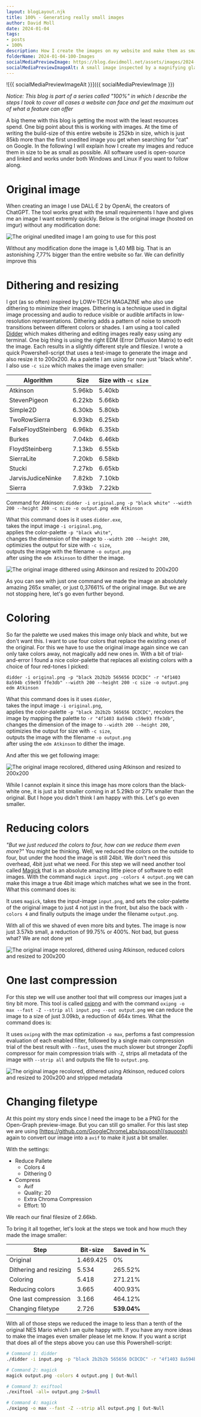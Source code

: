 ```yaml
---
layout: blogLayout.njk
title: 100% - Generating really small images
author: David Moll
date: 2024-01-04
tags: 
- posts
- 100%
description: How I create the images on my website and make them as small as possible
folderName: 2024-01-04-100-Images
socialMediaPreviewImage: https://blog.davidmoll.net/assets/images/2024-01-04-100-Images/cover.png
socialMediaPreviewImageAlt: A small image inspected by a magnifying glass
---
```


![{{ socialMediaPreviewImageAlt }}]({{ socialMediaPreviewImage }})


*Notice: This blog is part of a series called "100%" in which I describe the steps I took to cover all cases a website can face and get the maximum out of what a feature can offer*


A big theme with this blog is getting the most with the least resources spend. One big point about this is working with images. At the time of writing the build-size of this entire website is 252kb in size, which is just 85kb more than the first unedited image you get when searching for "cat" on Google. In the following I will explain how I create my images and reduce them in size to be as small as possible. All software used is open-source and linked and works under both Windows and Linux if you want to follow along.

# Original image

When creating an image I use DALL·E 2 by OpenAi, the creators of ChatGPT. The tool works great with the small requirements I have and gives me an image I want extremly quickly. Below is the original image (hosted on imgur) without any modification done:

![The original unedited image I am going to use for this post](https://i.imgur.com/9Z7r7F9.png)

Without any modification done the image is 1,40 MB big. That is an astonishing 7,77% bigger than the entire website so far. We can definitly improve this

# Dithering and resizing

I got (as so often) inspired by LOW←TECH MAGAZINE who also use dithering to minimize their images. Dithering is a technique used in digital image processing and audio to reduce visible or audible artifacts in low-resolution representations. Dithering adds a pattern of noise to smooth transitions between different colors or shades. I am using a tool called [Didder](https://github.com/makew0rld/didder) which makes dithering and editing images really easy using any terminal. One big thing is using the right EDM (Error Diffusion Matrix) to edit the image. Each results in a slightly different style and filesize. I wrote a quick Powershell-script that uses a test-image to generate the image and also resize it to 200x200. As a palette I am using for now just "black white". I also use `-c size` which makes the image even smaller:

Algorithm | Size | Size with `-c size`
---|---|---
Atkinson | 5.96kb | 5.40kb
StevenPigeon | 6.22kb | 5.66kb
Simple2D | 6.30kb | 5.80kb
TwoRowSierra | 6.93kb | 6.25kb
FalseFloydSteinberg | 6.96kb | 6.35kb
Burkes | 7.04kb | 6.46kb
FloydSteinberg | 7.13kb | 6.55kb
SierraLite | 7.20kb | 6.58kb
Stucki | 7.27kb | 6.65kb
JarvisJudiceNinke | 7.82kb | 7.10kb
Sierra | 7.93kb | 7.22kb

Command for Atkinson: `didder -i original.png -p "black white" --width 200 --height 200 -c size -o output.png edm Atkinson`

What this command does is it uses `didder.exe`,  
takes the input image `-i original.png`,  
applies the color-palette `-p "black white"`,  
changes the dimension of the image to `--width 200 --height 200`,  
optimizies the output for size with `-c size`,  
outputs the image with the filename `-o output.png`  
after using the `edm Atkinson` to dither the image.

![The original image dithered using Atkinson and resized to 200x200](https://i.imgur.com/wzH8uPE.png)

As you can see with just one command we made the image an absolutely amazing 265x smaller, or just 0,37661% of the original image. But we are not stopping here, let's go even further beyond.

# Coloring

So far the palette we used makes this image only black and white, but we don't want this. I want to use four colors that replace the existing ones of the original. For this we have to use the original image again since we can only take colors away, not magically add new ones in. With a bit of trial-and-error I found a nice color-palette that replaces all existing colors with a choice of four red-tones I picked:

`didder -i original.png -p "black 2b2b2b 565656 DCDCDC" -r "4f1403 8a594b c59e93 ffe3db" --width 200 --height 200 -c size -o output.png edm Atkinson`

What this command does is it uses `didder`,  
takes the input image `-i original.png`,  
applies the color-palette `-p "black 2b2b2b 565656 DCDCDC"`, 
recolors the image by mapping the palette to `-r "4f1403 8a594b c59e93 ffe3db"`,  
changes the dimension of the image to `--width 200 --height 200`,  
optimizies the output for size with `-c size`,  
outputs the image with the filename `-o output.png`  
after using the `edm Atkinson` to dither the image.

And after this we get following image:

![The original image recolored, dithered using Atkinson and resized to 200x200](https://i.imgur.com/CKUc4a2.png)

While I cannot explain it since this image has more colors than the black-white one, it is just a bit smaller coming in at 5.29kb or 271x smaller than the original. But I hope you didn't think I am happy with this. Let's go even smaller.

# Reducing colors

*"But we just reduced the colors to four, how can we reduce them even more?"* You might be thinking. Well, we reduced the colors on the outside to four, but under the hood the image is still 24bit. We don't need this overhead, 4bit just what we need. For this step we will need another tool called [Magick](https://www.imagemagick.org/script/magick.php) that is an absolute amazing little piece of software to edit images. With the command `magick input.png -colors 4 output.png` we can make this image a true 4bit image which matches what we see in the front. What this command does is:

It uses `magick`,
takes the input-image `input.png`,
and sets the color-palette of the original image to just 4 not just in the front, but also the back with `-colors 4`
and finally outputs the image under the filename `output.png`.

With all of this we shaved of even more bits and bytes. The image is now just 3.57kb small, a reduction of 99.75% or 400%. Not bad, but guess what? We are not done yet

![The original image recolored, dithered using Atkinson, reduced colors and resized to 200x200](https://i.imgur.com/05D55wl.png)

# One last compression

For this step we will use another tool that will compress our images just a tiny bit more. This tool is called [oxipng](https://github.com/shssoichiro/oxipng) and with the command `oxipng -o max --fast -Z --strip all input.png --out output.png` we can reduce the image to a size of just 3.09kb, a reduction of 464x times. What the command does is:

It uses `oxipng` with the max optimization `-o max`,
perfoms a fast compression evaluation of each enabled filter, followed by a single main
compression trial of the best result with `--fast`,
uses the much slower but stronger Zopfli compressor for main compression trials with `-Z`,
strips all metadata of the image with `--strip all` and outputs the file to `output.png`.

![The original image recolored, dithered using Atkinson, reduced colors and resized to 200x200 and stripped metadata](https://i.imgur.com/rwT3TGF.png)

# Changing filetype

At this point my story ends since I need the image to be a PNG for the Open-Graph preview-image. But you can still go smaller. For this last step we are using [https://github.com/GoogleChromeLabs/squoosh](squoosh) again to convert our image into a `avif` to make it just a bit smaller. 

With the settings:

- Reduce Pallete
  - Colors 4
  - Dithering 0
- Compress
  - Avif
  - Quality: 20
  - Extra Chroma Compression
  - Effort: 10

We reach our final filesize of 2.66kb.

 To bring it all together, let's look at the steps we took and how much they made the image smaller:

Step | Bit-size | Saved in %
---|---|---
Original | 1.469.425 | 0%
Dithering and resizing |  5.534 | 265.52%
Coloring | 5.418 | 271.21%
Reducing colors | 3.665 | 400.93%
One last compression | 3.166 | 464.12%
Changing filetype | 2.726 | **539.04%**

With all of those steps we reduced the image to less than a tenth of the original NES Mario which I am quite happy with. If you have any more ideas to make the images even smaller please let me know. If you want a script that does all of the steps above you can use this Powershell-script:

```sh
# Command 1: didder
./didder -i input.png -p "black 2b2b2b 565656 DCDCDC" -r "4f1403 8a594b c59e93 ffe3db" --width 200 --height 200 -c size -o output.png edm Atkinson | Out-Null

# Command 2: magick
magick output.png -colors 4 output.png | Out-Null

# Command 3: exiftool
./exiftool -all= output.png 2>$null

# Command 4: magick
./oxipng -o max --fast -Z --strip all output.png | Out-Null
```